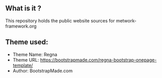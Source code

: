 ## What is it ?

This repository holds the public website sources for metwork-framework.org

## Theme used:

- Theme Name: Regna
- Theme URL: https://bootstrapmade.com/regna-bootstrap-onepage-template/
- Author: BootstrapMade.com

